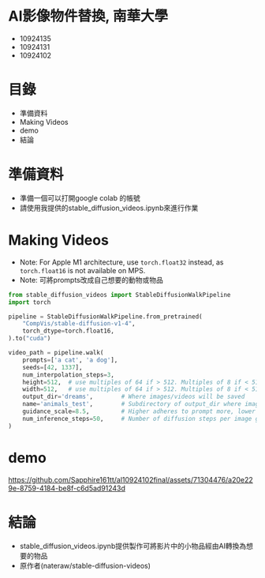 # AI影像物件替換, 南華大學
 * 10924135 
 * 10924131 
 * 10924102
   
# 目錄
* 準備資料
* Making Videos
* demo
* 結論
  
# 準備資料
* 準備一個可以打開google colab 的帳號
* 請使用我提供的stable_diffusion_videos.ipynb來進行作業

# Making Videos
* Note: For Apple M1 architecture, use ```torch.float32``` instead, as ```torch.float16``` is not available on MPS.
* Note: 可將prompts改成自己想要的動物或物品
```python
from stable_diffusion_videos import StableDiffusionWalkPipeline
import torch

pipeline = StableDiffusionWalkPipeline.from_pretrained(
    "CompVis/stable-diffusion-v1-4",
    torch_dtype=torch.float16,
).to("cuda")

video_path = pipeline.walk(
    prompts=['a cat', 'a dog'],
    seeds=[42, 1337],
    num_interpolation_steps=3,
    height=512,  # use multiples of 64 if > 512. Multiples of 8 if < 512.
    width=512,   # use multiples of 64 if > 512. Multiples of 8 if < 512.
    output_dir='dreams',        # Where images/videos will be saved
    name='animals_test',        # Subdirectory of output_dir where images/videos will be saved
    guidance_scale=8.5,         # Higher adheres to prompt more, lower lets model take the wheel
    num_inference_steps=50,     # Number of diffusion steps per image generated. 50 is good default
)
```

# demo

https://github.com/Sapphire161tt/al10924102final/assets/71304476/a20e229e-8759-4184-be8f-c6d5ad91243d


# 結論
* stable_diffusion_videos.ipynb提供製作可將影片中的小物品經由AI轉換為想要的物品
* 原作者(nateraw/stable-diffusion-videos)
